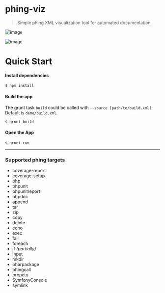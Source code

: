 # phing-viz
> Simple phing XML visualization tool for automated documentation

![image](https://david-dm.org/mrzmyr/phing-viz.png)

![image](https://travis-ci.org/mrzmyr/phing-viz.png)

# Quick Start

#### Install dependencies

```$ npm install```

#### Build the app

The grunt task `build` could be called with `--source [path/to/build.xml]`. Default is `demo/build.xml`.

```$ grunt build```

#### Open the App 
```$ grunt run```

---

### Supported phing targets

- coverage-report
- coverage-setup
- php
- phpunit
- phpunitreport
- phpdoc
- append
- tar
- zip
- copy
- delete
- echo
- exec
- fail
- foreach
- if _(partially)_
- input
- mkdir
- pharpackage
- phingcall
- propety
- SymfonyConsole
- symlink
